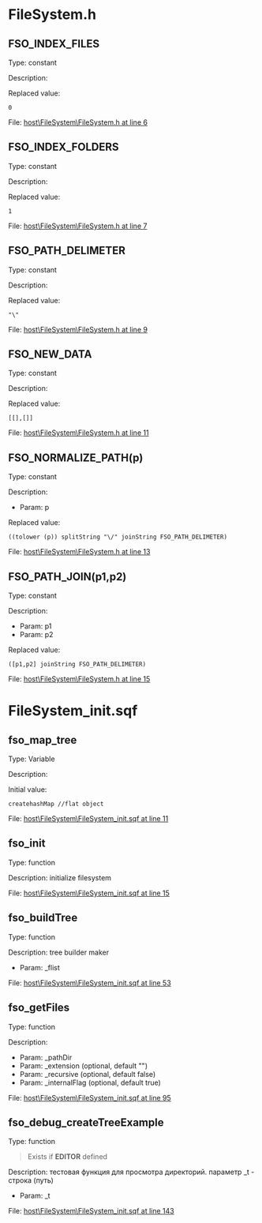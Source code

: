 # FileSystem.h

## FSO_INDEX_FILES

Type: constant

Description: 


Replaced value:
```sqf
0
```
File: [host\FileSystem\FileSystem.h at line 6](../../../Src/host/FileSystem/FileSystem.h#L6)
## FSO_INDEX_FOLDERS

Type: constant

Description: 


Replaced value:
```sqf
1
```
File: [host\FileSystem\FileSystem.h at line 7](../../../Src/host/FileSystem/FileSystem.h#L7)
## FSO_PATH_DELIMETER

Type: constant

Description: 


Replaced value:
```sqf
"\"
```
File: [host\FileSystem\FileSystem.h at line 9](../../../Src/host/FileSystem/FileSystem.h#L9)
## FSO_NEW_DATA

Type: constant

Description: 


Replaced value:
```sqf
[[],[]]
```
File: [host\FileSystem\FileSystem.h at line 11](../../../Src/host/FileSystem/FileSystem.h#L11)
## FSO_NORMALIZE_PATH(p)

Type: constant

Description: 
- Param: p

Replaced value:
```sqf
((tolower (p)) splitString "\/" joinString FSO_PATH_DELIMETER)
```
File: [host\FileSystem\FileSystem.h at line 13](../../../Src/host/FileSystem/FileSystem.h#L13)
## FSO_PATH_JOIN(p1,p2)

Type: constant

Description: 
- Param: p1
- Param: p2

Replaced value:
```sqf
([p1,p2] joinString FSO_PATH_DELIMETER)
```
File: [host\FileSystem\FileSystem.h at line 15](../../../Src/host/FileSystem/FileSystem.h#L15)
# FileSystem_init.sqf

## fso_map_tree

Type: Variable

Description: 


Initial value:
```sqf
createhashMap //flat object
```
File: [host\FileSystem\FileSystem_init.sqf at line 11](../../../Src/host/FileSystem/FileSystem_init.sqf#L11)
## fso_init

Type: function

Description: initialize filesystem


File: [host\FileSystem\FileSystem_init.sqf at line 15](../../../Src/host/FileSystem/FileSystem_init.sqf#L15)
## fso_buildTree

Type: function

Description: tree builder maker
- Param: _flist

File: [host\FileSystem\FileSystem_init.sqf at line 53](../../../Src/host/FileSystem/FileSystem_init.sqf#L53)
## fso_getFiles

Type: function

Description: 
- Param: _pathDir
- Param: _extension (optional, default "")
- Param: _recursive (optional, default false)
- Param: _internalFlag (optional, default true)

File: [host\FileSystem\FileSystem_init.sqf at line 95](../../../Src/host/FileSystem/FileSystem_init.sqf#L95)
## fso_debug_createTreeExample

Type: function

> Exists if **EDITOR** defined

Description: тестовая функция для просмотра директорий. параметр _t - строка (путь)
- Param: _t

File: [host\FileSystem\FileSystem_init.sqf at line 143](../../../Src/host/FileSystem/FileSystem_init.sqf#L143)
